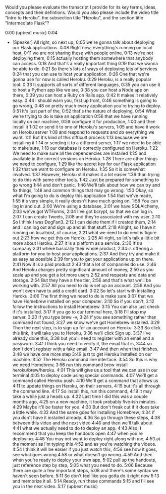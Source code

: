 Would you please evaluate the transcript I provide for its key terms, ideas, concepts and their defintions. Would you also please include the video title “Intro to Heroku", the subsection title "Heroku", and the section title "Intermediate Flask"?


0:00
(upbeat music)
0:04
- [Speaker] All right, so next up,
0:05
we're gonna talk about deploying our Flask applications.
0:08
Right now, everything's running on local host,
0:11
we are not sharing these with people online,
0:13
we're not deploying them,
0:15
actually hosting them somewhere that anybody can access.
0:18
And that's a really important thing
0:19
that we wanna be able to do.
0:21
So there's lots of ways of deploying lots of services
0:24
that you can use to host your application.
0:26
One that we're gonna use for now is called Heroku.
0:29
Heroku, is a really popular tool.
0:33
It supports all sorts of different languages,
0:35
you can use it to host a Python app like we are,
0:38
you can host a Node app on there,
0:39
you can host a Ruby on Rails app.
0:42
It makes it relatively easy.
0:44
I should warn you, first up front,
0:46
something is going to go wrong,
0:48
on pretty much every application you're trying to deploy.
0:51
It's just part of the,
0:52
that's the nature of deploying.
0:54
What we're trying to do is take an application
0:56
that we have running locally on our machine,
0:58
configure it for production,
1:00
and then install it
1:02
or send it to one of Heroku's servers,
1:05
and have it work on Heroku server
1:08
and respond to requests and do everything we want.
1:11
But it's kind of this difficult process
1:13
because we are installing it
1:14
or sending it to a different server,
1:17
we need to be able to make sure,
1:18
our database is correctly configured on Heroku.
1:22
We need to make sure all the dependencies are installed
1:25
and available in the correct versions on Heroku.
1:28
There are other things we need to configure,
1:29
like the secret key for our Flask application
1:32
that we want to configure on Heroku.
1:35
So it is somewhat involved.
1:37
However, Heroku still makes it a lot easier
1:39
than trying to do this with some other tools.
1:42
Just be prepared for something to go wrong
1:44
and don't panic.
1:46
We'll talk about how we can try and fix things,
1:48
and common things that may go wrong.
1:50
Okay, so what I'm going to do is deploy this application
1:54
that we've made,
1:55
it's very simple, it really doesn't have much going on.
1:58
You can log in and out.
2:00
We're using a database,
2:01
we have SQLAlchemy,
2:03
we've got WTForms,
2:04
I've got bcrypt, so that we can log in.
2:07
I can create Tweets,
2:08
and they're associated with my user.
2:10
So I think I was DogFan3.
2:12
I can delete them if I created them,
2:14
and I can log out and sign up and all that stuff.
2:18
Alright, so I have it running on localhost, of course,
2:21
what we need to do next is figure out
2:23
how we get this on Heroku.
2:25
All right, so let's talk a little bit more about Heroku.
2:27
It is a platform as a service.
2:30
It's a company
2:31
where basically their whole product,
2:34
is offering a platform for you to host your applications.
2:37
And they try and make it as easy as possible
2:39
for you to get your applications up on there.
2:41
Now it is a paid product
2:43
that a lot of companies do use.
2:46
And Heroku charges pretty significant amount of money,
2:50
as you scale up and you get a lot more users
2:52
and requests and data and storage.
2:54
But they have a free tier,
2:56
and that's what we'll be working with.
2:57
All you need to do is set up an account.
2:59
And you won't even have to add a credit card.
3:02
So let's start with installing Heroku.
3:06
The first thing we need to do is make sure
3:07
that we have Homebrew installed on your computer.
3:10
So if you don't,
3:12
follow the instructions to install Homebrew.
3:15
You can also just check if it's installed.
3:17
If you go to our terminal here,
3:18
I'll stop my server.
3:20
If you type brew -v,
3:24
if you see something rather than command not found,
3:27
we know we've got Homebrew installed.
3:29
Then the next step, is to sign up for an account on Heroku.
3:33
So click this link, it will take you to Heroku,
3:36
we'll click Sign up.
3:37
I've already done this,
3:38
but you'll need to register with an email and a password.
3:41
I think you need to verify it, the email that is,
3:44
so don't don't register with a fake email.
3:47
And then when that finishes,
3:48
we have one more step
3:49
just to get Heroku installed on our machine.
3:52
The Heroku command line interface.
3:54
So this is why we need Homebrew,
3:56
run this command brew install heroku/brew/heroku.
4:01
This will give us a tool that we can use in our terminal
4:05
to deploy code using special commands.
4:07
We'll get a command called Heroku push.
4:10
We'll get a command that allows us
4:11
to update things on Heroku, on their servers,
4:15
but it's all through the command line.
4:17
So install this, run this command,
4:19
it may take a while just a heads up.
4:22
Last time I did this was a couple months ago,
4:25
on a new machine, it took probably five-ish minutes.
4:29
Maybe it'll be faster for you.
4:30
But don't freak out if it does take a little while.
4:32
And the same goes for installing Homebrew,
4:34
if you don't have it installed already.
4:36
So go through these steps,
4:38
between this video and the next video
4:40
and then we'll talk about
4:41
what we actually need to do to deploy an app.
4:43
Also, I recommend that you keep the handouts open
4:47
when you're deploying.
4:48
You may not want to deploy right along with me,
4:50
at the moment as I'm typing this
4:52
and as you're watching the videos.
4:54
I think it will be easier if you just watch this,
4:56
see how it goes, see what goes wrong
4:58
or what doesn't go wrong.
4:59
And then when you're ready to deploy your own app,
5:02
pull up the handouts, just reference step by step,
5:05
what you need to do.
5:06
Because there are quite a few important steps,
5:08
and there's some syntax we haven't seen before.
5:11
So don't feel like you gotta do it right now
5:13
and memorize it all.
5:14
Ready, run these commands
5:15
and I'll see you in the next video.
5:17
(upbeat music)
